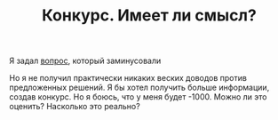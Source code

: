 ﻿---
title: "Конкурс. Имеет ли смысл?"
se.owner.user_id: 188116
se.owner.display_name: "hedgehogues"
se.owner.link: "https://ru.meta.stackoverflow.com/users/188116/hedgehogues"
se.link: "https://ru.meta.stackoverflow.com/questions/10315/%d0%9a%d0%be%d0%bd%d0%ba%d1%83%d1%80%d1%81-%d0%98%d0%bc%d0%b5%d0%b5%d1%82-%d0%bb%d0%b8-%d1%81%d0%bc%d1%8b%d1%81%d0%bb"
se.question_id: 10315
se.post_type: question
---
<p>Я задал <a href="https://ru.stackoverflow.com/questions/1106049/%D0%A0%D0%B5%D0%BD%D0%B4%D0%B5%D1%80%D0%B8%D0%BD%D0%B3-dom-%D0%B4%D0%B5%D1%80%D0%B5%D0%B2%D0%B0">вопрос</a>, который заминусовали </p>

<p>Но я не получил практически никаких веских доводов против предложенных решений. Я бы хотел получить больше информации, создав конкурс. Но я боюсь, что у меня будет -1000. Можно ли это оценить? Насколько это реально?</p>

